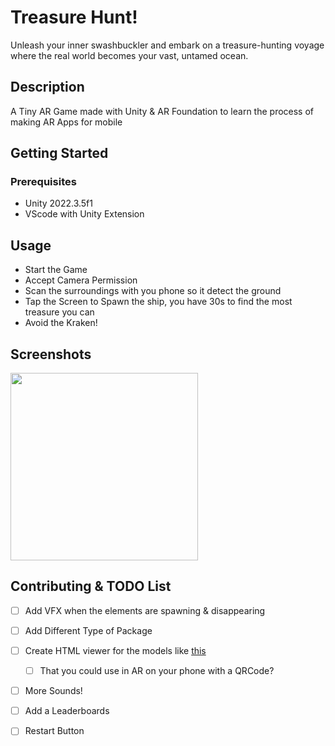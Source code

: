 
# Treasure Hunt!

Unleash your inner swashbuckler and embark on a treasure-hunting voyage where the real world becomes your vast, untamed ocean.

## Description

A Tiny AR Game made with Unity & AR Foundation to learn the process of making AR Apps for mobile


## Getting Started


### Prerequisites

 - Unity 2022.3.5f1
 - VScode with Unity Extension

## Usage

  - Start the Game
  - Accept Camera Permission
  - Scan the surroundings with you phone so it detect the ground 
  - Tap the Screen to Spawn the ship, you have 30s to find the most treasure you can
  - Avoid the Kraken! 

## Screenshots

<img src="https://github.com/jbrialon/ar-unity-project/blob/main/Assets/UI/ressources/splash_bg.png?raw=true" width="300"/>  

## Contributing & TODO List

 - [ ] Add VFX when the elements are spawning & disappearing
 - [ ] Add Different Type of Package
 - [ ] Create HTML viewer for the models like  [this](https://kraken.jerem.cool/) 
    - [ ] That you could use in AR on your phone with a QRCode?
 - [ ] More Sounds! 
 - [ ] Add a Leaderboards
 - [ ] Restart Button

  

